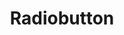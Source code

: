 ---
layout: pattern.njk
tags: 
    - legacy_en
    - legacy_components_en
    - page
key: radiobutton-legacy_en
title: Radiobutton
parent: components-legacy_en
image: legacy/overview/radiobutton.webp
keywords: 
order: 200
---
